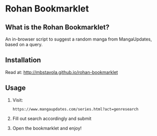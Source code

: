 Rohan Bookmarklet
=================

What is the Rohan Bookmarklet?
--------------------------

An in-browser script to suggest a random manga from MangaUpdates, based on a query.

Installation
------------
Read at: http://mbstavola.github.io/rohan-bookmarklet

Usage
-----

 1. Visit:
        

        https://www.mangaupdates.com/series.html?act=genresearch
 

 2. Fill out search accordingly and submit
 

 3. Open the bookmarklet and enjoy!

